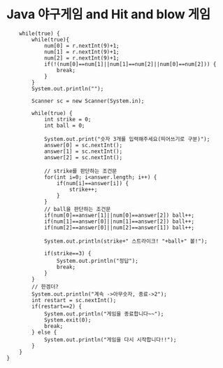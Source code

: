 # Java 야구게임 and Hit and blow 게임 




        while(true) {
            while(true){
                num[0] = r.nextInt(9)+1;
                num[1] = r.nextInt(9)+1;
                num[2] = r.nextInt(9)+1;
                if(!(num[0]==num[1]||num[1]==num[2]||num[0]==num[2])) {
                    break;
                }
            }
            System.out.println("");

            Scanner sc = new Scanner(System.in);

            while(true) {
                int strike = 0;
                int ball = 0;

                System.out.print("숫자 3개를 입력해주세요(띄어쓰기로 구분)");
                answer[0] = sc.nextInt();
                answer[1] = sc.nextInt();
                answer[2] = sc.nextInt();

                // strike를 판단하는 조건문
                for(int i=0; i<answer.length; i++) {
                    if(num[i]==answer[i]) {
                        strike++;
                    }
                }
                // ball을 판단하는 조건문
                if(num[0]==answer[1]||num[0]==answer[2]) ball++;
                if(num[1]==answer[0]||num[1]==answer[2]) ball++;
                if(num[2]==answer[0]||num[2]==answer[1]) ball++;

                System.out.println(strike+" 스트라이크! "+ball+" 볼!");

                if(strike==3) {
                    System.out.println("정답");
                    break;
                }
            }
            // 한겜더?
            System.out.println("계속 ->아무숫자, 종료->2");
            int restart = sc.nextInt();
            if(restart==2) {
                System.out.println("게임을 종료합니다~~");
                System.exit(0);
                break;
            } else {
                System.out.println("게임을 다시 시작합니다!!");
            }
        }
    }


